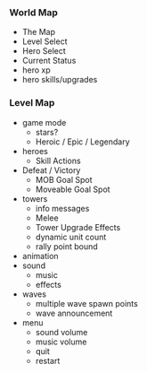 ### World Map
* The Map
* Level Select
* Hero Select
* Current Status
* hero xp
* hero skills/upgrades

### Level Map
* game mode
  * stars?
  * Heroic / Epic / Legendary
* heroes
  * Skill Actions
* Defeat / Victory
  * MOB Goal Spot
  * Moveable Goal Spot
* towers
  * info messages
  * Melee
  * Tower Upgrade Effects
  * dynamic unit count
  * rally point bound
* animation
* sound
  * music
  * effects
* waves
  * multiple wave spawn points
  * wave announcement
* menu
  * sound volume
  * music volume
  * quit
  * restart